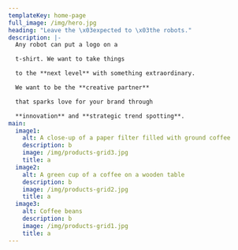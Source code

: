 ```yaml
---
templateKey: home-page
full_image: /img/hero.jpg
heading: "Leave the \x03expected to \x03the robots."
description: |-
  Any robot can put a logo on a 

  t-shirt. We want to take things 

  to the **next level** with something extraordinary. 

  We want to be the **creative partner**

  that sparks love for your brand through 

  **innovation** and **strategic trend spotting**.
main:
  image1:
    alt: A close-up of a paper filter filled with ground coffee
    description: b
    image: /img/products-grid3.jpg
    title: a
  image2:
    alt: A green cup of a coffee on a wooden table
    description: b
    image: /img/products-grid2.jpg
    title: a
  image3:
    alt: Coffee beans
    description: b
    image: /img/products-grid1.jpg
    title: a
---
```


